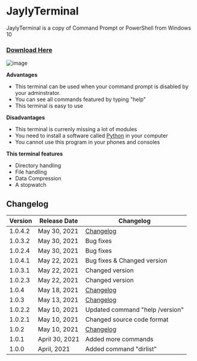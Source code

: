 # JaylyTerminal
JaylyTerminal is a copy of Command Prompt or PowerShell from Windows 10

### **[Download Here](https://github.com/JaylyDev/JaylyTerminal/blob/master/Terminal.zip?raw=true)**
![image](https://user-images.githubusercontent.com/65847850/120097070-76bdcb80-c126-11eb-9596-9e23993d4302.png)

**Advantages**
- This terminal can be used when your command prompt is disabled by your adminstrator.
- You can see all commands featured by typing "help"
- This terminal is easy to use

**Disadvantages**
- This terminal is currenly missing a lot of modules
- You need to install a software called [Python](https://www.python.org/downloads/release/python-394/) in your computer
- You cannot use this program in your phones and consoles

**This terminal features**
- Directory handling
- File handling
- Data Compression
- A stopwatch

## Changelog
Version | Release Date | Changelog
--- | --- | ---
1.0.4.2 | May 30, 2021 | [Changelog](https://github.com/JaylyDev/JaylyTerminal/blob/changelogs/release%201.0.4.2.md)
1.0.3.2 | May 30, 2021 | Bug fixes
1.0.2.4 | May 30, 2021 | Bug fixes
1.0.4.1 | May 22, 2021 | Bug fixes & Changed version
1.0.3.1 | May 22, 2021 | Changed version
1.0.2.3 | May 22, 2021 | Changed version
1.0.4 | May 18, 2021 | [Changelog](https://github.com/JaylyDev/JaylyTerminal/blob/changelogs/release%201.0.4.md)
1.0.3 | May 13, 2021 | [Changelog](https://github.com/JaylyDev/JaylyTerminal/blob/changelogs/release%201.0.3.md)
1.0.2.2 | May 10, 2021 | Updated command "help /version"
1.0.2.1 | May 10, 2021 | Changed source code format
1.0.2| May 10, 2021 | [Changelog](https://github.com/JaylyDev/JaylyTerminal/blob/changelogs/release%201.0.2.md)
1.0.1 | April 30, 2021 | Added more commands
1.0.0 | April, 2021 | Added command "dirlist"
